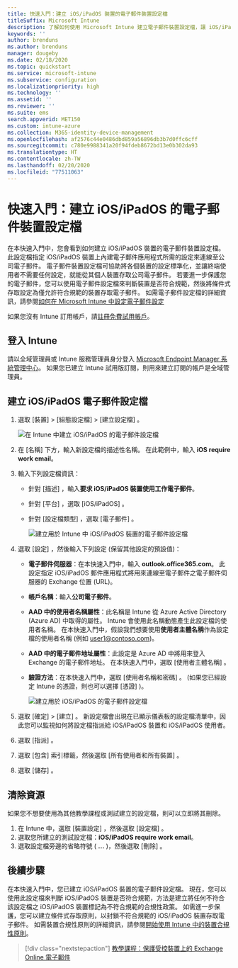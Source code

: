 ```yaml
---
title: 快速入門：建立 iOS/iPadOS 裝置的電子郵件裝置設定檔
titleSuffix: Microsoft Intune
description: 了解如何使用 Microsoft Intune 建立電子郵件裝置設定檔，讓 iOS/iPadOS 裝置可以安全地連線至公司電子郵件。
keywords: ''
author: brenduns
ms.author: brenduns
manager: dougeby
ms.date: 02/18/2020
ms.topic: quickstart
ms.service: microsoft-intune
ms.subservice: configuration
ms.localizationpriority: high
ms.technology: ''
ms.assetid: ''
ms.reviewer: ''
ms.suite: ems
search.appverid: MET150
ms.custom: intune-azure
ms.collection: M365-identity-device-management
ms.openlocfilehash: af2576c44e0486dbd859a56896db3b7d0ffc6cff
ms.sourcegitcommit: c780e9988341a20f94fdeb8672bd13e0b302da93
ms.translationtype: HT
ms.contentlocale: zh-TW
ms.lasthandoff: 02/20/2020
ms.locfileid: "77511063"
---
```

# <a name="quickstart-create-an-email-device-profile-for-iosipados"></a>快速入門：建立 iOS/iPadOS 的電子郵件裝置設定檔

在本快速入門中，您會看到如何建立 iOS/iPadOS 裝置的電子郵件裝置設定檔。 此設定檔指定 iOS/iPadOS 裝置上內建電子郵件應用程式所需的設定來連線至公司電子郵件。 電子郵件裝置設定檔可協助將各個裝置的設定標準化，並讓終端使用者不需要任何設定，就能從其個人裝置存取公司電子郵件。 若要進一步保護您的電子郵件，您可以使用電子郵件設定檔來判斷裝置是否符合規範，然後將條件式存取設定為僅允許符合規範的裝置存取電子郵件。 如需電子郵件設定檔的詳細資訊，請參閱[如何在 Microsoft Intune 中設定電子郵件設定](email-settings-configure.md)

如果您沒有 Intune 訂用帳戶，請[註冊免費試用帳戶](../fundamentals/free-trial-sign-up.md)。

## <a name="sign-in-to-intune"></a>登入 Intune

請以全域管理員或 Intune 服務管理員身分登入 [Microsoft Endpoint Manager 系統管理中心](https://go.microsoft.com/fwlink/?linkid=2109431)。 如果您已建立 Intune 試用版訂閱，則用來建立訂閱的帳戶是全域管理員。

## <a name="create-an-iosipados-email-profile"></a>建立 iOS/iPadOS 電子郵件設定檔

1. 選取 [裝置]   > [組態設定檔]   > [建立設定檔]  。

   ![在 Intune 中建立 iOS/iPadOS 的電子郵件設定檔](./media/quickstart-email-profile/ios-create-profile.png)

2. 在 [名稱]  下方，輸入新設定檔的描述性名稱。 在此範例中，輸入 **iOS require work email**。
3. 輸入下列設定檔資訊：
    - 針對 [描述]  ，輸入**要求 iOS/iPadOS 裝置使用工作電子郵件**。
    - 針對 [平台]  ，選取 [iOS/iPadOS]  。
    - 針對 [設定檔類型]  ，選取 [電子郵件]  。

        ![建立用於 Intune 中 iOS/iPadOS 裝置的電子郵件設定檔](./media/quickstart-email-profile/ios-email-profile-name.png)

4. 選取 [設定]  ，然後輸入下列設定 (保留其他設定的預設值)：
   - **電子郵件伺服器**：在本快速入門中，輸入 **outlook.office365.com**。 此設定指定 iOS/iPadOS 郵件應用程式將用來連線至電子郵件之電子郵件伺服器的 Exchange 位置 (URL)。
   - **帳戶名稱**：輸入**公司電子郵件**。
   - **AAD 中的使用者名稱屬性**：此名稱是 Intune 從 Azure Active Directory (Azure AD) 中取得的屬性。 Intune 會使用此名稱動態產生此設定檔的使用者名稱。 在本快速入門中，假設我們想要使用**使用者主體名稱**作為設定檔的使用者名稱 (例如 user1@contoso.com)。
   - **AAD 中的電子郵件地址屬性**：此設定是 Azure AD 中將用來登入 Exchange 的電子郵件地址。 在本快速入門中，選取 [使用者主體名稱]  。
   - **驗證方法**：在本快速入門中，選取 [使用者名稱和密碼]  。 (如果您已經設定 Intune 的憑證，則也可以選擇 [憑證]  )。

        ![建立用於 iOS/iPadOS 的電子郵件設定檔](./media/quickstart-email-profile/ios-email-profile.png)

5. 選取 [確定]   > [建立]  。 新設定檔會出現在已顯示儀表板的設定檔清單中，因此您可以監視如何將設定檔指派給 iOS/iPadOS 裝置和 iOS/iPadOS 使用者。
6. 選取 [指派]  。
7. 選取 [包含]  索引標籤，然後選取 [所有使用者和所有裝置]  。 
8. 選取 [儲存]  。

## <a name="clean-up-resources"></a>清除資源

如果您不想要使用為其他教學課程或測試建立的設定檔，則可以立即將其刪除。

1. 在 Intune 中，選取 [裝置設定]  ，然後選取 [設定檔]  。
2. 選取您所建立的測試設定檔：**iOS/iPadOS require work email**。
3. 選取設定檔旁邊的省略符號 ( **...** )，然後選取 [刪除]  。

## <a name="next-steps"></a>後續步驟

在本快速入門中，您已建立 iOS/iPadOS 裝置的電子郵件設定檔。 現在，您可以使用此設定檔來判斷 iOS/iPadOS 裝置是否符合規範，方法是建立將任何不符合該設定檔之 iOS/iPadOS 裝置標記為不符合規範的合規性政策。 如需進一步保護，您可以建立條件式存取原則，以封鎖不符合規範的 iOS/iPadOS 裝置存取電子郵件。 如需裝置合規性原則的詳細資訊，請參閱[開始使用 Intune 中的裝置合規性原則](../protect/device-compliance-get-started.md)。

> [!div class="nextstepaction"]
> [教學課程：保護受控裝置上的 Exchange Online 電子郵件](../tutorial-protect-email-on-enrolled-devices.md)

